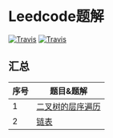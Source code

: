 Leedcode题解
=================================
[![Travis](https://img.shields.io/badge/language-C-red.svg)](https://developer.apple.com/.md)
[![Travis](https://img.shields.io/badge/language-Go-yellow.svg)](https://developer.apple.com/.md)

## 汇总
| 序号 | 题目&题解  
| ---- | ------------------------------------------------------------	
| 1    |[二叉树的层序遍历](https://github.com/LinkeLinux/Leetcode/notes/Leetcode-题解-二叉树的层次遍历.md) 
| 2    |[链表](https://github.com/LinkeLinux/Leetcode/Leetcode-题解-链表.md)

